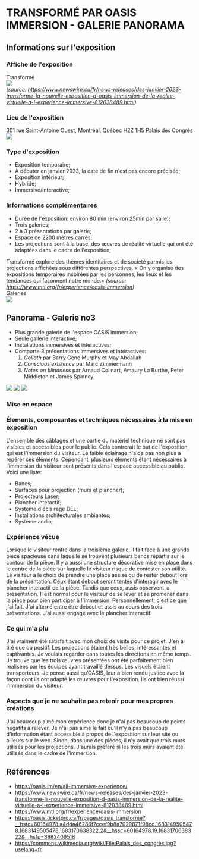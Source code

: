 # TRANSFORMÉ PAR OASIS IMMERSION - GALERIE PANORAMA

## Informations sur l'exposition
### Affiche de l'exposition
Transformé
<br>
<img src="https://github.com/jejed8/-H23_V13_inspirations_DUVERSEAU/blob/main/visite_individuelle_transforme_OASIS/medias/transforme_affiche_expo_582x900.png">
<br>
*(source: https://www.newswire.ca/fr/news-releases/des-janvier-2023-transforme-la-nouvelle-exposition-d-oasis-immersion-de-la-realite-virtuelle-a-l-experience-immersive-812038489.html)*

### Lieu de l'exposition
301 rue Saint-Antoine Ouest, Montréal, Québec H2Z 1H5
Palais des Congrès
<br>
<img src="https://github.com/jejed8/-H23_V13_inspirations_DUVERSEAU/blob/main/visite_individuelle_transforme_OASIS/medias/palais_des_congres.png">
<br>

### Type d'exposition
- Exposition temporaire;
- À débuter en janvier 2023, la date de fin n'est pas encore précisée;
- Exposition intérieur;
- Hybride;
- Immersive/interactive;

### Informations complémentaires
- Durée de l'exposition: environ 80 min (environ 25min par salle);
- Trois galeries;
- 2 à 3 présentations par galerie;
- Espace de 2200 mètres carrés;
- Les projections sont à la base, des œuvres de réalité virtuelle qui ont été adaptées dans le cadre de l'exposition;

Transformé explore des thèmes identitaires et de société parmis les projections affichées sous différentes perspectives. 
« On y organise des expositions temporaires inspirées par les personnes, les lieux et les tendances qui façonnent notre monde.»
*(source: https://www.mtl.org/fr/experience/oasis-immersion)*
<br>
Galeries
<br>
<img src="https://github.com/jejed8/-H23_V13_inspirations_DUVERSEAU/blob/main/visite_individuelle_transforme_OASIS/medias/affiche_galeries_transforme.png">
<br>

## Panorama - Galerie no3
- Plus grande galerie de l'espace OASIS immersion;
- Seule gallerie interactive;  
- Installations immersives et interactives;
- Comporte 3 présentations immersives et intéractives:
    1. *Goliath* par Barry Gene Murphy et May Abdallah
    2. *Conscious existence* par Marc Zimmermann
    3. *Notes on blindness* par Arnaud Colinart, Amaury La Burthe, Peter Middleton et James Spinney
<div style="display:inline-block">
    <img src="https://github.com/jejed8/-H23_V13_inspirations_DUVERSEAU/blob/main/visite_individuelle_transforme_OASIS/medias/cartel_goliath_transforme.png">
    <img src="https://github.com/jejed8/-H23_V13_inspirations_DUVERSEAU/blob/main/visite_individuelle_transforme_OASIS/medias/cartel_conscious_existence_transforme.png">
    <img src="https://github.com/jejed8/-H23_V13_inspirations_DUVERSEAU/blob/main/visite_individuelle_transforme_OASIS/medias/cartel_notes_on_blindness_transforme.png">
</div>

### Mise en espace

### Élements, composantes et techniques nécessaires à la mise en exposition
L'ensemble des câblages et une partie du matériel technique ne sont pas visibles et accessibles pour le public. Cela contrerait le but de l'exposition qui est l'immersion du visiteur. Le faible éclairage n'aide pas non plus à repérer ces éléments. Cependant, plusieurs éléments étant nécessaires à l’immersion du visiteur sont présents dans l'espace accessible au public. Voici une liste:
- Bancs;
- Surfaces pour projection (murs et plancher);
- Projecteurs Laser;
- Plancher interactif;
- Système d'éclairage DEL;
- Installations architecturales ambiantes;
- Système audio;

### Expérience vécue 
Lorsque le visiteur rentre dans la troisième galerie, il fait face à une grande pièce spacieuse dans laquelle se trouvent plusieurs bancs répartis sur le contour de la pièce. Il y a aussi une structure décorative mise en place dans le centre de la pièce sur laquelle le visiteur risque de contester son utilité. Le visiteur a le choix de prendre une place assise ou de rester debout lors de la présentation. Ceux étant debout seront tentés d'interagir avec le plancher interactif de la pièce. Tandis que ceux, assis observent la présentation. Il est normal pour le visiteur de se lever et se promener dans la pièce pour bien participer à l'immersion. Personnellement, c'est ce que j'ai fait. J'ai alterné entre être debout et assis au cours des trois présentations. J'ai aussi engagé avec le plancher interactif.

### Ce qui m'a plu
J'ai vraiment été satisfait avec mon choix de visite pour ce projet. J'en ai tiré que du positif. Les projections étaient très belles, intéressantes et captivantes. Je voulais regarder dans toutes les directions en même temps. Je trouve que les trois œuvres présentées ont été parfaitement bien réalisées par les équipes ayant travaillé dessus. Les visuels étaient transporteurs. Je pense aussi qu’OASIS, leur a bien rendu justice avec la façon dont ils ont adapté les œuvres pour l'exposition. Ils ont bien réussi l'immersion du visiteur.

### Aspects que je ne souhaite pas retenir pour mes propres créations
J'ai beaucoup aimé mon expérience donc je n'ai pas beaucoup de points négatifs à relever. Je n'ai pas aimé le fait qu’il n'y a pas beaucoup d'information étant accessible à propos de l'exposition sur leur site ou ailleurs sur le web. Sinon, dans une des pièces, il n'y avait que trois murs utilisés pour les projections. J'aurais préféré si les trois murs avaient été utilisés dans le cadre de l'immersion.

## Références
- https://oasis.im/en/all-immersive-experience/
- https://www.newswire.ca/fr/news-releases/des-janvier-2023-transforme-la-nouvelle-exposition-d-oasis-immersion-de-la-realite-virtuelle-a-l-experience-immersive-812038489.html
- https://www.mtl.org/fr/experience/oasis-immersion
- https://oasis.ticketpro.ca/fr/pages/oasis_transforme?__hstc=60164978.a4dda46286f7ccef9b8a7029871f98cd.1683149505478.1683149505478.1683170638322.2&__hssc=60164978.19.1683170638322&__hsfp=3882409518
- https://commons.wikimedia.org/wiki/File:Palais_des_congrès.jpg?uselang=fr
  
 
